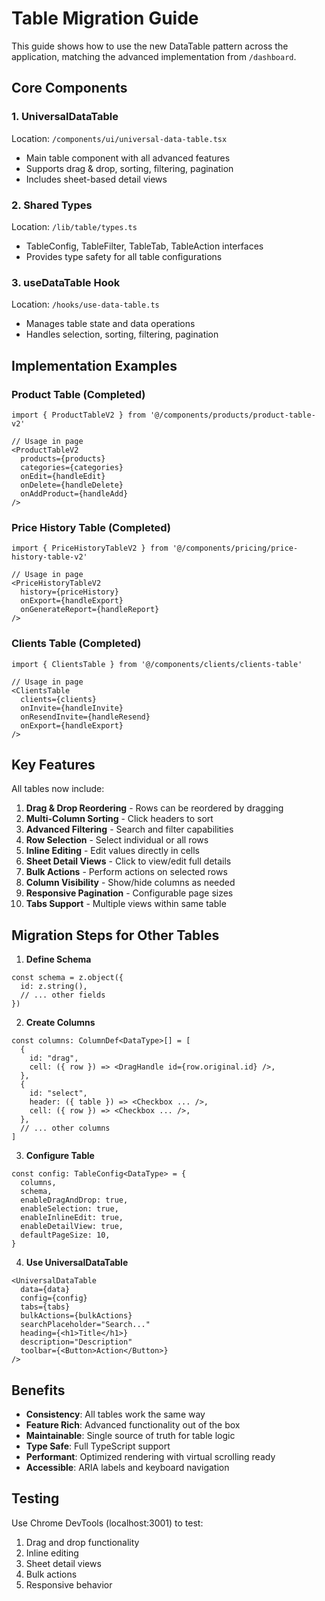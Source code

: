 # Table Migration Guide

This guide shows how to use the new DataTable pattern across the application, matching the advanced implementation from `/dashboard`.

## Core Components

### 1. UniversalDataTable
Location: `/components/ui/universal-data-table.tsx`
- Main table component with all advanced features
- Supports drag & drop, sorting, filtering, pagination
- Includes sheet-based detail views

### 2. Shared Types
Location: `/lib/table/types.ts`
- TableConfig, TableFilter, TableTab, TableAction interfaces
- Provides type safety for all table configurations

### 3. useDataTable Hook
Location: `/hooks/use-data-table.ts`
- Manages table state and data operations
- Handles selection, sorting, filtering, pagination

## Implementation Examples

### Product Table (Completed)
```tsx
import { ProductTableV2 } from '@/components/products/product-table-v2'

// Usage in page
<ProductTableV2
  products={products}
  categories={categories}
  onEdit={handleEdit}
  onDelete={handleDelete}
  onAddProduct={handleAdd}
/>
```

### Price History Table (Completed)
```tsx
import { PriceHistoryTableV2 } from '@/components/pricing/price-history-table-v2'

// Usage in page
<PriceHistoryTableV2
  history={priceHistory}
  onExport={handleExport}
  onGenerateReport={handleReport}
/>
```

### Clients Table (Completed)
```tsx
import { ClientsTable } from '@/components/clients/clients-table'

// Usage in page
<ClientsTable
  clients={clients}
  onInvite={handleInvite}
  onResendInvite={handleResend}
  onExport={handleExport}
/>
```

## Key Features

All tables now include:
1. **Drag & Drop Reordering** - Rows can be reordered by dragging
2. **Multi-Column Sorting** - Click headers to sort
3. **Advanced Filtering** - Search and filter capabilities
4. **Row Selection** - Select individual or all rows
5. **Inline Editing** - Edit values directly in cells
6. **Sheet Detail Views** - Click to view/edit full details
7. **Bulk Actions** - Perform actions on selected rows
8. **Column Visibility** - Show/hide columns as needed
9. **Responsive Pagination** - Configurable page sizes
10. **Tabs Support** - Multiple views within same table

## Migration Steps for Other Tables

1. **Define Schema**
```tsx
const schema = z.object({
  id: z.string(),
  // ... other fields
})
```

2. **Create Columns**
```tsx
const columns: ColumnDef<DataType>[] = [
  {
    id: "drag",
    cell: ({ row }) => <DragHandle id={row.original.id} />,
  },
  {
    id: "select",
    header: ({ table }) => <Checkbox ... />,
    cell: ({ row }) => <Checkbox ... />,
  },
  // ... other columns
]
```

3. **Configure Table**
```tsx
const config: TableConfig<DataType> = {
  columns,
  schema,
  enableDragAndDrop: true,
  enableSelection: true,
  enableInlineEdit: true,
  enableDetailView: true,
  defaultPageSize: 10,
}
```

4. **Use UniversalDataTable**
```tsx
<UniversalDataTable
  data={data}
  config={config}
  tabs={tabs}
  bulkActions={bulkActions}
  searchPlaceholder="Search..."
  heading={<h1>Title</h1>}
  description="Description"
  toolbar={<Button>Action</Button>}
/>
```

## Benefits

- **Consistency**: All tables work the same way
- **Feature Rich**: Advanced functionality out of the box
- **Maintainable**: Single source of truth for table logic
- **Type Safe**: Full TypeScript support
- **Performant**: Optimized rendering with virtual scrolling ready
- **Accessible**: ARIA labels and keyboard navigation

## Testing

Use Chrome DevTools (localhost:3001) to test:
1. Drag and drop functionality
2. Inline editing
3. Sheet detail views
4. Bulk actions
5. Responsive behavior